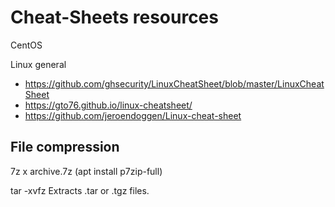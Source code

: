# Cheat-Sheets resources


CentOS

Linux general 
- https://github.com/ghsecurity/LinuxCheatSheet/blob/master/LinuxCheatSheet
- https://gto76.github.io/linux-cheatsheet/
- https://github.com/jeroendoggen/Linux-cheat-sheet

## File compression
7z x archive.7z    (apt install p7zip-full)

tar -xvfz          Extracts .tar or .tgz files.


